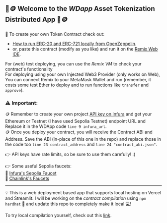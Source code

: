 ## 🏡🪙 Welcome to the _WDapp_ Asset Tokenization Distributed App 🏡🪙

📜 To create your own Token Contract check out:
- [How to run ERC-20 and ERC-721 locally from OpenZeppelin](https://github.com/OpenZeppelin/openzeppelin-contracts/tree/master).
- or, paste this contract (modify as you like) and run it on the [Remix Web IDE](https://remix.ethereum.org/).

For (web) test deploying, you can use the _Remix VM_ to check your contract's functionality\
For deploying using your own Injected Web3 Provider (only works on Web), You can connect Remix to your MetaMask Wallet and run (remember, it costs some test Ether to deploy and to run functions like `transfer` and `approve`).

### ⚠️ Important:
🪙 Remember to create your own project [API key on Infura](https://docs.infura.io/dashboard/create-api) and get your Ethereum or Testnet (I have used Sepolia Testnet) endpoint URL and Replace it in the WDApp code `line 9 infura_url`.\
🪙 Once you deploy your contract, you will receive the Contract ABI and Address. Save the ABI (in-place of this one in the repo) and replace those in the code too `line 23 contract_address` and `line 24 "contract_abi.json"`.

👉 API keys have rate limits, so be sure to use them carefully! :)

👉 Some useful Sepolia faucets:\
🚰 [Infura's Sepolia Faucet](https://www.infura.io/faucet/sepolia)\
🚰 [Chainlink's Faucets](https://faucets.chain.link/sepolia)

---
💡 This is a web deployment based app that supports local hosting on Vercel and Streamlit. I will be working on the _contract compilation_ using `npm hardhat` 👷 and update this repo to completely make it local 💻!

To try local compilation yourself, check out this [link](https://www.infura.io/blog/post/getting-started-with-infura-28e41844cc89).
